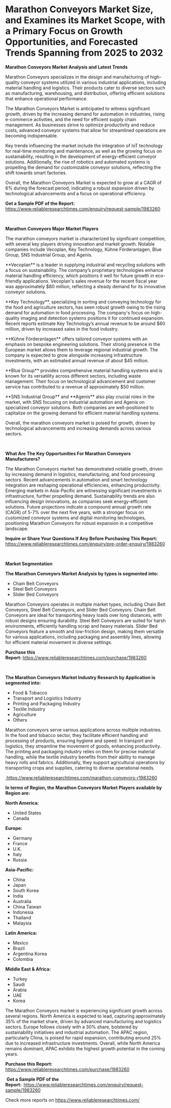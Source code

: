 <p><h1>Marathon Conveyors Market Size, and Examines its Market Scope, with a Primary Focus on Growth Opportunities, and Forecasted Trends Spanning from 2025 to 2032</h1></p><p><strong>Marathon Conveyors Market Analysis and Latest Trends</strong></p>
<p><p>Marathon Conveyors specializes in the design and manufacturing of high-quality conveyor systems utilized in various industrial applications, including material handling and logistics. Their products cater to diverse sectors such as manufacturing, warehousing, and distribution, offering efficient solutions that enhance operational performance. </p><p>The Marathon Conveyors Market is anticipated to witness significant growth, driven by the increasing demand for automation in industries, rising e-commerce activities, and the need for efficient supply chain management. As businesses strive to optimize productivity and reduce costs, advanced conveyor systems that allow for streamlined operations are becoming indispensable. </p><p>Key trends influencing the market include the integration of IoT technology for real-time monitoring and maintenance, as well as the growing focus on sustainability, resulting in the development of energy-efficient conveyor solutions. Additionally, the rise of robotics and automated systems is propelling the demand for customizable conveyor solutions, reflecting the shift towards smart factories. </p><p>Overall, the Marathon Conveyors Market is expected to grow at a CAGR of 6% during the forecast period, indicating a robust expansion driven by technological advancements and a focus on operational efficiency.</p></p>
<p><strong>Get a Sample PDF of the Report:&nbsp;</strong> <a href="https://www.reliableresearchtimes.com/enquiry/request-sample/1983260?utm_campaign=2218&utm_medium=2&utm_source=Github&utm_content=ia&utm_term=02032025&utm_id=marathon-conveyors">https://www.reliableresearchtimes.com/enquiry/request-sample/1983260</a></p>
<p>&nbsp;</p>
<p><strong>Marathon Conveyors Major Market Players</strong></p>
<p><p>The marathon conveyors market is characterized by significant competition, with several key players driving innovation and market growth. Notable companies include Vecoplan, Key Technology, Kühne Förderanlagen, Blue Group, SNS Industrial Group, and Agenis.</p><p>**Vecoplan** is a leader in supplying industrial and recycling solutions with a focus on sustainability. The company’s proprietary technologies enhance material handling efficiency, which positions it well for future growth in eco-friendly applications. Vecoplan's sales revenue for the recent fiscal year was approximately $80 million, reflecting a steady demand for its innovative conveyor solutions.</p><p>**Key Technology**, specializing in sorting and conveying technology for the food and agriculture sectors, has seen robust growth owing to the rising demand for automation in food processing. The company's focus on high-quality imaging and detection systems positions it for continued expansion. Recent reports estimate Key Technology’s annual revenue to be around $60 million, driven by increased sales in the food industry.</p><p>**Kühne Förderanlagen** offers tailored conveyor systems with an emphasis on bespoke engineering solutions. Their strong presence in the European market allows them to leverage regional industrial growth. The company is expected to grow alongside increasing infrastructure investments, with an estimated annual revenue of about $45 million.</p><p>**Blue Group** provides comprehensive material handling systems and is known for its versatility across different sectors, including waste management. Their focus on technological advancement and customer service has contributed to a revenue of approximately $50 million.</p><p>**SNS Industrial Group** and **Agenis** also play crucial roles in the market, with SNS focusing on industrial automation and Agenis on specialized conveyor solutions. Both companies are well-positioned to capitalize on the growing demand for efficient material handling systems. </p><p>Overall, the marathon conveyors market is poised for growth, driven by technological advancements and increasing demands across various sectors.</p></p>
<p>&nbsp;</p>
<p><strong>What Are The Key Opportunities For Marathon Conveyors Manufacturers?</strong></p>
<p><p>The Marathon Conveyors market has demonstrated notable growth, driven by increasing demand in logistics, manufacturing, and food processing sectors. Recent advancements in automation and smart technology integration are reshaping operational efficiencies, enhancing productivity. Emerging markets in Asia-Pacific are witnessing significant investments in infrastructure, further propelling demand. Sustainability trends are also influencing design innovations, as companies seek energy-efficient solutions. Future projections indicate a compound annual growth rate (CAGR) of 5-7% over the next five years, with a stronger focus on customized conveyor systems and digital monitoring technologies, positioning Marathon Conveyors for robust expansion in a competitive landscape.</p></p>
<p><strong>Inquire or Share Your Questions If Any Before Purchasing This Report:</strong> <a href="https://www.reliableresearchtimes.com/enquiry/pre-order-enquiry/1983260?utm_campaign=2218&utm_medium=2&utm_source=Github&utm_content=ia&utm_term=02032025&utm_id=marathon-conveyors">https://www.reliableresearchtimes.com/enquiry/pre-order-enquiry/1983260</a></p>
<p>&nbsp;</p>
<p><strong>Market Segmentation</strong></p>
<p><strong>The Marathon Conveyors Market Analysis by types is segmented into:</strong></p>
<p><ul><li>Chain Belt Conveyors</li><li>Steel Belt Conveyors</li><li>Slider Bed Conveyors</li></ul></p>
<p><p>Marathon Conveyors operates in multiple market types, including Chain Belt Conveyors, Steel Belt Conveyors, and Slider Bed Conveyors. Chain Belt Conveyors are ideal for transporting heavy loads over long distances, with robust designs ensuring durability. Steel Belt Conveyors are suited for harsh environments, efficiently handling scrap and heavy materials. Slider Bed Conveyors feature a smooth and low-friction design, making them versatile for various applications, including packaging and assembly lines, allowing for efficient material movement in diverse settings.</p></p>
<p><strong>Purchase this Report:&nbsp;</strong><a href="https://www.reliableresearchtimes.com/purchase/1983260?utm_campaign=2218&utm_medium=2&utm_source=Github&utm_content=ia&utm_term=02032025&utm_id=marathon-conveyors">https://www.reliableresearchtimes.com/purchase/1983260</a></p>
<p>&nbsp;</p>
<p><strong>The Marathon Conveyors Market Industry Research by Application is segmented into:</strong></p>
<p><ul><li>Food & Tobacco</li><li>Transport and Logistics Industry</li><li>Printing and Packaging Industry</li><li>Textile Industry</li><li>Agriculture</li><li>Others</li></ul></p>
<p><p>Marathon conveyors serve various applications across multiple industries. In the food and tobacco sector, they facilitate efficient handling and processing of products, ensuring hygiene and speed. In transport and logistics, they streamline the movement of goods, enhancing productivity. The printing and packaging industry relies on them for precise material handling, while the textile industry benefits from their ability to manage heavy rolls and fabrics. Additionally, they support agricultural operations by transporting crops and supplies, catering to diverse operational needs.</p></p>
<p><a href="https://www.reliableresearchtimes.com/marathon-conveyors-r1983260?utm_campaign=2218&utm_medium=2&utm_source=Github&utm_content=ia&utm_term=02032025&utm_id=marathon-conveyors">&nbsp;https://www.reliableresearchtimes.com/marathon-conveyors-r1983260</a></p>
<p><strong>In terms of Region, the Marathon Conveyors Market Players available by Region are:</strong></p>
<p>
    <p> <strong> North America: </strong>
        <ul>
            <li>United States</li>
            <li>Canada</li>
        </ul>
        </p> 
    <p> <strong> Europe: </strong>
        <ul>
            <li>Germany</li>
            <li>France</li>
            <li>U.K.</li>
            <li>Italy</li>
            <li>Russia</li>
        </ul>
        </p> 
    <p> <strong> Asia-Pacific: </strong>
        <ul>
            <li>China</li>
            <li>Japan</li>
            <li>South Korea</li>
            <li>India</li>
            <li>Australia</li>
            <li>China Taiwan</li>
            <li>Indonesia</li>
            <li>Thailand</li>
            <li>Malaysia</li>
        </ul>
        </p> 
    <p> <strong> Latin America: </strong>
        <ul>
            <li>Mexico</li>
            <li>Brazil</li>
            <li>Argentina Korea</li>
            <li>Colombia</li>
        </ul>
        </p> 
    <p> <strong> Middle East & Africa: </strong>
        <ul>
            <li>Turkey</li>
            <li>Saudi</li>
            <li>Arabia</li>
            <li>UAE</li>
            <li>Korea</li>
        </ul>
    </p>
    </p>
<p><p>The Marathon Conveyors market is experiencing significant growth across several regions. North America is expected to lead, capturing approximately 35% of the market share, driven by advanced manufacturing and logistics sectors. Europe follows closely with a 30% share, bolstered by sustainability initiatives and industrial automation. The APAC region, particularly China, is poised for rapid expansion, contributing around 25% due to increased infrastructure investments. Overall, while North America remains dominant, APAC exhibits the highest growth potential in the coming years.</p></p>
<p><strong>Purchase this Report: </strong><a href="https://www.reliableresearchtimes.com/purchase/1983260?utm_campaign=2218&utm_medium=2&utm_source=Github&utm_content=ia&utm_term=02032025&utm_id=marathon-conveyors">https://www.reliableresearchtimes.com/purchase/1983260</a></p>
<p>&nbsp;<strong>Get a Sample PDF of the Report:&nbsp;&nbsp;</strong><a href="https://www.reliableresearchtimes.com/enquiry/request-sample/1983260?utm_campaign=2218&utm_medium=2&utm_source=Github&utm_content=ia&utm_term=02032025&utm_id=marathon-conveyors">https://www.reliableresearchtimes.com/enquiry/request-sample/1983260</a></p>
<p><strong></strong></p>
<p>Check more reports on <a href="https://www.reliableresearchtimes.com/?utm_campaign=2218&utm_medium=2&utm_source=Github&utm_content=ia&utm_term=02032025&utm_id=marathon-conveyors">https://www.reliableresearchtimes.com/</a></p>